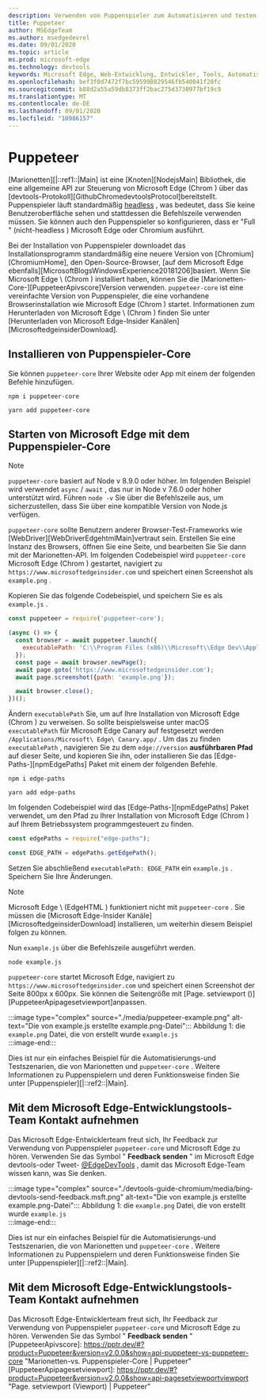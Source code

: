 ```yaml
---
description: Verwenden von Puppenspieler zum Automatisieren und testen in Microsoft Edge
title: Puppeteer
author: MSEdgeTeam
ms.author: msedgedevrel
ms.date: 09/01/2020
ms.topic: article
ms.prod: microsoft-edge
ms.technology: devtools
keywords: Microsoft Edge, Web-Entwicklung, Entwickler, Tools, Automatisierung, Test
ms.openlocfilehash: bef3f0d7472f7bc595998829546fb540041f20fc
ms.sourcegitcommit: b88d2a55a59db8373ff2bac275d3730977bf19c9
ms.translationtype: MT
ms.contentlocale: de-DE
ms.lasthandoff: 09/01/2020
ms.locfileid: "10986157"
---
```

# Puppeteer  

[Marionetten][|::ref1::|Main] ist eine [Knoten][NodejsMain] Bibliothek, die eine allgemeine API zur Steuerung von Microsoft Edge (Chrom \) über das [devtools-Protokoll][GithubChromedevtoolsProtocol]bereitstellt.  Puppenspieler läuft standardmäßig [headless][WikiHeadlessBrowser] , was bedeutet, dass Sie keine Benutzeroberfläche sehen und stattdessen die Befehlszeile verwenden müssen.  Sie können auch den Puppenspieler so konfigurieren, dass er "Full \" (nicht-headless \) Microsoft Edge oder Chromium ausführt.  

Bei der Installation von Puppenspieler downloadet das Installationsprogramm standardmäßig eine neuere Version von [Chromium][ChromiumHome], den Open-Source-Browser, [auf dem Microsoft Edge ebenfalls][MicrosoftBlogsWindowsExperience20181206]basiert.  Wenn Sie Microsoft Edge \ (Chrom \) installiert haben, können Sie die [Marionetten-Core-][PuppeteerApivscore]Version verwenden.  `puppeteer-core` ist eine vereinfachte Version von Puppenspieler, die eine vorhandene Browserinstallation wie Microsoft Edge (Chrom \) startet.  Informationen zum Herunterladen von Microsoft Edge \ (Chrom \) finden Sie unter [Herunterladen von Microsoft Edge-Insider Kanälen][MicrosoftedgeinsiderDownload].

## Installieren von Puppenspieler-Core  

Sie können `puppeteer-core` Ihrer Website oder App mit einem der folgenden Befehle hinzufügen.  

```shell
npm i puppeteer-core
```  

```shell
yarn add puppeteer-core
```  

## Starten von Microsoft Edge mit dem Puppenspieler-Core  

> [!NOTE]
> `puppeteer-core` basiert auf Node v 8.9.0 oder höher.  Im folgenden Beispiel wird verwendet `async` / `await` , das nur in Node v 7.6.0 oder höher unterstützt wird.  Führen `node -v` Sie über die Befehlszeile aus, um sicherzustellen, dass Sie über eine kompatible Version von Node.js verfügen.  

`puppeteer-core` sollte Benutzern anderer Browser-Test-Frameworks wie [WebDriver][WebDriverEdgehtmlMain]vertraut sein.  Erstellen Sie eine Instanz des Browsers, öffnen Sie eine Seite, und bearbeiten Sie Sie dann mit der Marionetten-API.  Im folgenden Codebeispiel wird `puppeteer-core` Microsoft Edge (Chrom \) gestartet, navigiert zu `https://www.microsoftedgeinsider.com` und speichert einen Screenshot als `example.png` .  

Kopieren Sie das folgende Codebeispiel, und speichern Sie es als `example.js` .  

```javascript
const puppeteer = require('puppeteer-core');

(async () => {
  const browser = await puppeteer.launch({
    executablePath: 'C:\\Program Files (x86)\\Microsoft\\Edge Dev\\Application\\msedge.exe'
  });
  const page = await browser.newPage();
  await page.goto('https://www.microsoftedgeinsider.com');
  await page.screenshot({path: 'example.png'});

  await browser.close();
})();
```  

Ändern `executablePath` Sie, um auf Ihre Installation von Microsoft Edge (Chrom \) zu verweisen.  So sollte beispielsweise unter macOS `executablePath` für Microsoft Edge Canary auf festgesetzt werden `/Applications/Microsoft\ Edge\ Canary.app/` .  Um das zu finden `executablePath` , navigieren Sie zu dem `edge://version` **ausführbaren Pfad** auf dieser Seite, und kopieren Sie ihn, oder installieren Sie das [Edge-Paths-][npmEdgePaths] Paket mit einem der folgenden Befehle.  

```shell
npm i edge-paths
```  

```shell
yarn add edge-paths
```  
 
Im folgenden Codebeispiel wird das [Edge-Paths-][npmEdgePaths] Paket verwendet, um den Pfad zu Ihrer Installation von Microsoft Edge (Chrom \) auf Ihrem Betriebssystem programmgesteuert zu finden.

```javascript
const edgePaths = require("edge-paths");

const EDGE_PATH = edgePaths.getEdgePath();
```

Setzen Sie abschließend `executablePath: EDGE_PATH` ein `example.js` .  Speichern Sie Ihre Änderungen.  

> [!NOTE]
> Microsoft Edge \ (EdgeHTML \) funktioniert nicht mit `puppeteer-core` .  Sie müssen die [Microsoft Edge-Insider Kanäle][MicrosoftedgeinsiderDownload] installieren, um weiterhin diesem Beispiel folgen zu können.  

Nun `example.js` über die Befehlszeile ausgeführt werden.  

```shell
node example.js
```  

`puppeteer-core` startet Microsoft Edge, navigiert zu `https://www.microsoftedgeinsider.com` und speichert einen Screenshot der Seite 800px x 600px.  Sie können die Seitengröße mit [Page. setviewport ()][PuppeteerApipagesetviewport]anpassen.  

:::image type="complex" source="./media/puppeteer-example.png" alt-text="Die von example.js erstellte example.png-Datei":::
   Abbildung 1: die `example.png` Datei, die von erstellt wurde `example.js`  
:::image-end:::  

<!--  
> ##### Figure 1  
> The `example.png` file produced by `example.js`  
> ![The example.png file produced by example.js](./media/puppeteer-example.png)  
-->  

Dies ist nur ein einfaches Beispiel für die Automatisierungs-und Testszenarien, die von Marionetten und `puppeteer-core` .  Weitere Informationen zu Puppenspielern und deren Funktionsweise finden Sie unter [Puppenspieler][|::ref2::|Main].  

## Mit dem Microsoft Edge-Entwicklungstools-Team Kontakt aufnehmen  

Das Microsoft Edge-Entwicklerteam freut sich, Ihr Feedback zur Verwendung von Puppenspieler `puppeteer-core` und Microsoft Edge zu hören.  Verwenden Sie das Symbol &quot; **Feedback senden** " im Microsoft Edge devtools-oder Tweet- [@EdgeDevTools][TwitterIntentTweetEdgedevtools] , damit das Microsoft Edge-Team wissen kann, was Sie denken.  


:::image type="complex" source="./devtools-guide-chromium/media/bing-devtools-send-feedback.msft.png" alt-text="Die von example.js erstellte example.png-Datei":::
   Abbildung 1: die `example.png` Datei, die von erstellt wurde `example.js`  
:::image-end:::  

<!--  
> ##### Figure 1  
> The `example.png` file produced by `example.js`  
> ![The example.png file produced by example.js](./media/puppeteer-example.png)  
-->  

Dies ist nur ein einfaches Beispiel für die Automatisierungs-und Testszenarien, die von Marionetten und `puppeteer-core` .  Weitere Informationen zu Puppenspielern und deren Funktionsweise finden Sie unter [Puppenspieler][|::ref2::|Main].  

## Mit dem Microsoft Edge-Entwicklungstools-Team Kontakt aufnehmen  

Das Microsoft Edge-Entwicklerteam freut sich, Ihr Feedback zur Verwendung von Puppenspieler `puppeteer-core` und Microsoft Edge zu hören.  Verwenden Sie das Symbol &quot; **Feedback senden** "  
[PuppeteerApivscore]: https://pptr.dev/#?product=Puppeteer&version=v2.0.0&show=api-puppeteer-vs-puppeteer-core "Marionetten-vs. Puppenspieler-Core | Puppeteer"  
[PuppeteerApipagesetviewport]: https://pptr.dev/#?product=Puppeteer&version=v2.0.0&show=api-pagesetviewportviewport "Page. setviewport (Viewport) | Puppeteer"  

[TwitterIntentTweetEdgedevtools]: https://twitter.com/intent/tweet?text=@EdgeDevTools "@EdgeDevTools-Poste einen Tweet | Twitter"  

[WikiHeadlessBrowser]: https://en.wikipedia.org/wiki/Headless_browser "Headless-Browser | Wikipedia"  
